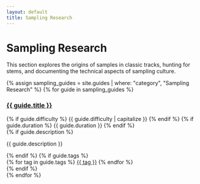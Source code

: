 ```yaml
---
layout: default
title: Sampling Research
---
```


# Sampling Research

This section explores the origins of samples in classic tracks, hunting for stems, and documenting the technical aspects of sampling culture.

<div class="guides-list">
  {% assign sampling_guides = site.guides | where: "category", "Sampling Research" %}
  {% for guide in sampling_guides %}
    <div class="guide-card">
      <h3><a href="{{ guide.url | relative_url }}">{{ guide.title }}</a></h3>
      <div class="meta">
        {% if guide.difficulty %}
        <span class="difficulty">{{ guide.difficulty | capitalize }}</span>
        {% endif %}
        {% if guide.duration %}
        <span class="duration">{{ guide.duration }}</span>
        {% endif %}
      </div>
      {% if guide.description %}
      <p class="description">{{ guide.description }}</p>
      {% endif %}
      {% if guide.tags %}
      <div class="tags">
        {% for tag in guide.tags %}
        <a href="/music-research/tags/{{ tag }}/" class="tag">{{ tag }}</a>
        {% endfor %}
      </div>
      {% endif %}
    </div>
  {% endfor %}
</div>
